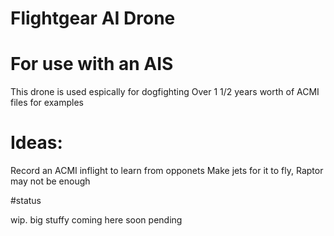 # Flightgear AI Drone
# For use with an AIS
This drone is used espically for dogfighting
Over 1 1/2 years worth of ACMI files for examples
# Ideas:
Record an ACMI inflight to learn from opponets
Make jets for it to fly, Raptor may not be enough

#status

wip.   big stuffy coming here soon
pending
